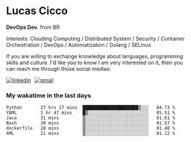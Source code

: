 # Lucas Cicco

**DevOps Dev.** from BR

Interests: Clouding Computing / Distributed System / Security / Container Orchestration / DevOps / Automatization / Golang / SELinux

If you are willing to exchange knowledge about languages, programming skills and culture. I'd like you to know I am very interested on it, then you can reach me through those social medias:

<div style="display: flex; align-items: center; gap: 10px;">
  <a href="https://www.linkedin.com/in/lucas-vitor-de-cicco" target="_blank">
    <img
      src="https://img.shields.io/badge/-LinkedIn-%230077B5?style=for-the-badge&logo=linkedin&logoColor=white"
      alt="linkedin"
      target="_blank" 
    />
  </a>
  <a href="mailto:lucasvitorx1@gmail.com">
      <img
        src="https://img.shields.io/badge/-Gmail-%23333?style=for-the-badge&logo=gmail&logoColor=white"
        alt="gmail"
        target="_blank"
      />
  </a>
</div>

### My wakatime in the last days

<!--START_SECTION:waka-->

```text
Python       27 hrs 27 mins  █████████████████████▒░░░   84.73 %
YAML         1 hr 47 mins    █▒░░░░░░░░░░░░░░░░░░░░░░░   05.51 %
Java         31 mins         ▒░░░░░░░░░░░░░░░░░░░░░░░░   01.61 %
Bash         30 mins         ▒░░░░░░░░░░░░░░░░░░░░░░░░   01.57 %
dockerfile   28 mins         ▒░░░░░░░░░░░░░░░░░░░░░░░░   01.48 %
XML          21 mins         ▒░░░░░░░░░░░░░░░░░░░░░░░░   01.12 %
```

<!--END_SECTION:waka-->

